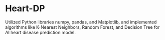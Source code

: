 # Heart-DP
Utilized Python libraries numpy, pandas, and Matplotlib, and implemented algorithms like K-Nearest Neighbors, Random Forest, and Decision Tree for AI heart disease prediction model.
